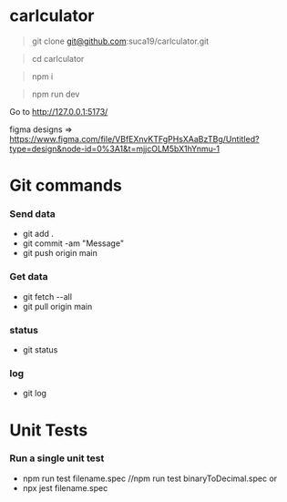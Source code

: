 # carlculator

> git clone git@github.com:suca19/carlculator.git

> cd carlculator

> npm i

> npm run dev

Go to http://127.0.0.1:5173/

figma designs => https://www.figma.com/file/VBfEXnvKTFgPHsXAaBzTBg/Untitled?type=design&node-id=0%3A1&t=mjjcOLM5bX1hYnmu-1

# Git commands
### Send data
 - git add .
 - git commit -am "Message"
 - git push origin main

### Get data
 - git fetch --all
 - git pull origin main

 ### status 
 - git status
 
 ### log
 - git log


 # Unit Tests
 ### Run a single unit test
 - npm run test filename.spec  //npm run test binaryToDecimal.spec
 or
 - npx jest  filename.spec